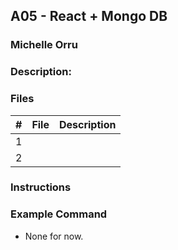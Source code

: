 ## A05 - React + Mongo DB
### Michelle Orru
### Description:



### Files

|   #   | File             | Description                                        |
| :---: | ---------------- | -------------------------------------------------- |
|   1   | [](https://github.com/michelle083/4443-MobileApps/edit/main/Assignments/A04/) |  |
|   2   | [](https://github.com/michelle083/4443-MobileApps/edit/main/Assignments/A04/) |  |


### Instructions

### Example Command

- None for now. 